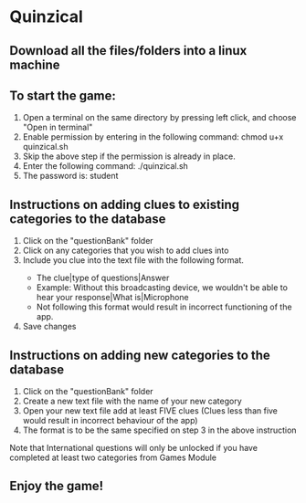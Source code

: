 # Quinzical

<h2>Download all the files/folders into a linux machine</h2>

<h2>To start the game: </h2>
<ol>
	<li>Open a terminal on the same directory by pressing left click, and choose "Open in terminal"</li>
	<li>Enable permission by entering in the following command: chmod u+x quinzical.sh</li>
	<li>Skip the above step if the permission is already in place.</li>
	<li>Enter the following command: ./quinzical.sh</li>
	<li>The password is: student</li>
</ol>

<h2>Instructions on adding clues to existing categories to the database</h2>
<ol>
	<li>Click on the "questionBank" folder</li>
	<li>Click on any categories that you wish to add clues into</li>
	<li>Include you clue into the text file with the following format.</li>
	<ul>
		<li>The clue|type of questions|Answer</li>
		<li>Example: Without this broadcasting device, we wouldn't be able to hear your response|What is|Microphone</li>
		<li>Not following this format would result in incorrect functioning of the app.</li>
	</ul>
	<li>Save changes</li>
</ol>

<h2>Instructions on adding new categories to the database</h2>
<ol>
	<li>Click on the "questionBank" folder</li>
	<li>Create a new text file with the name of your new category</li>
	<li>Open your new text file add at least FIVE clues (Clues less than five would result in incorrect behaviour of the app)</li>
	<li>The format is to be the same specified on step 3 in the above instruction</li>
</ol>

<p>Note that International questions will only be unlocked if you have completed at least two categories from Games Module</p>

<h2>Enjoy the game!</h2>
